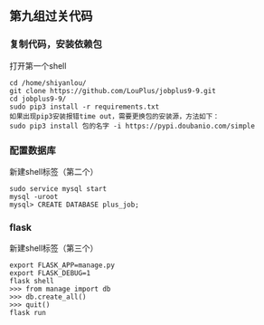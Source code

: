 ## 第九组过关代码

### 复制代码，安装依赖包

打开第一个shell

```shell
cd /home/shiyanlou/
git clone https://github.com/LouPlus/jobplus9-9.git
cd jobplus9-9/
sudo pip3 install -r requirements.txt
如果出现pip3安装报错time out，需要更换包的安装源，方法如下：
sudo pip3 install 包的名字 -i https://pypi.doubanio.com/simple
```

### 配置数据库

新建shell标签（第二个）

```shell
sudo service mysql start
mysql -uroot
mysql> CREATE DATABASE plus_job;
```

### flask

新建shell标签（第三个）

```shell
export FLASK_APP=manage.py
export FLASK_DEBUG=1
flask shell
>>> from manage import db
>>> db.create_all()
>>> quit()
flask run
```
